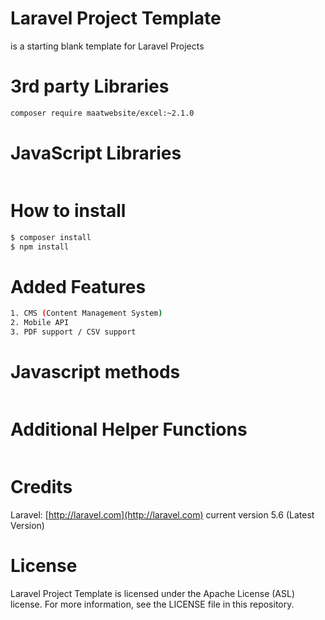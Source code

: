 # Laravel Project Template
is a starting blank template for Laravel Projects

# 3rd party Libraries
```sh
composer require maatwebsite/excel:~2.1.0
```

# JavaScript Libraries
```sh

```

# How to install
```sh
$ composer install
$ npm install
```

# Added Features
```sh
1. CMS (Content Management System)
2. Mobile API
3. PDF support / CSV support
```

# Javascript methods
```sh

```

# Additional Helper Functions
```sh

```

# Credits
Laravel: [http://laravel.com](http://laravel.com) current version 5.6 (Latest Version)

# License
Laravel Project Template is licensed under the Apache License (ASL) license. For more information, see the LICENSE file in this repository.
